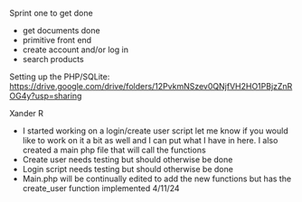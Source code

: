 Sprint one to get done
  - get documents done
  - primitive front end
  - create account and/or log in
  - search products

Setting up the PHP/SQLite: https://drive.google.com/drive/folders/12PvkmNSzev0QNjfVH2HO1PBjzZnROG4y?usp=sharing

Xander R 
  - I started working on a login/create user script let me know if you would like to work on it a bit as well and I can put what I have in here. I also created a main php file that will call the functions
  - Create user needs testing but should otherwise be done
  - Login script needs testing but should otherwise be done
  - Main.php will be continually edited to add the new functions but has the create_user function implemented 4/11/24

